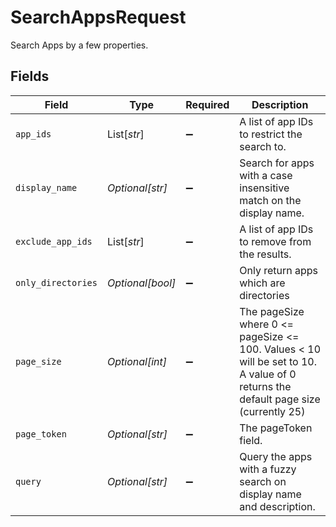 # SearchAppsRequest

Search Apps by a few properties.


## Fields

| Field                                                                                                                             | Type                                                                                                                              | Required                                                                                                                          | Description                                                                                                                       |
| --------------------------------------------------------------------------------------------------------------------------------- | --------------------------------------------------------------------------------------------------------------------------------- | --------------------------------------------------------------------------------------------------------------------------------- | --------------------------------------------------------------------------------------------------------------------------------- |
| `app_ids`                                                                                                                         | List[*str*]                                                                                                                       | :heavy_minus_sign:                                                                                                                | A list of app IDs to restrict the search to.                                                                                      |
| `display_name`                                                                                                                    | *Optional[str]*                                                                                                                   | :heavy_minus_sign:                                                                                                                | Search for apps with a case insensitive match on the display name.                                                                |
| `exclude_app_ids`                                                                                                                 | List[*str*]                                                                                                                       | :heavy_minus_sign:                                                                                                                | A list of app IDs to remove from the results.                                                                                     |
| `only_directories`                                                                                                                | *Optional[bool]*                                                                                                                  | :heavy_minus_sign:                                                                                                                | Only return apps which are directories                                                                                            |
| `page_size`                                                                                                                       | *Optional[int]*                                                                                                                   | :heavy_minus_sign:                                                                                                                | The pageSize where 0 <= pageSize <= 100. Values < 10 will be set to 10. A value of 0 returns the default page size (currently 25) |
| `page_token`                                                                                                                      | *Optional[str]*                                                                                                                   | :heavy_minus_sign:                                                                                                                | The pageToken field.                                                                                                              |
| `query`                                                                                                                           | *Optional[str]*                                                                                                                   | :heavy_minus_sign:                                                                                                                | Query the apps with a fuzzy search on display name and description.                                                               |